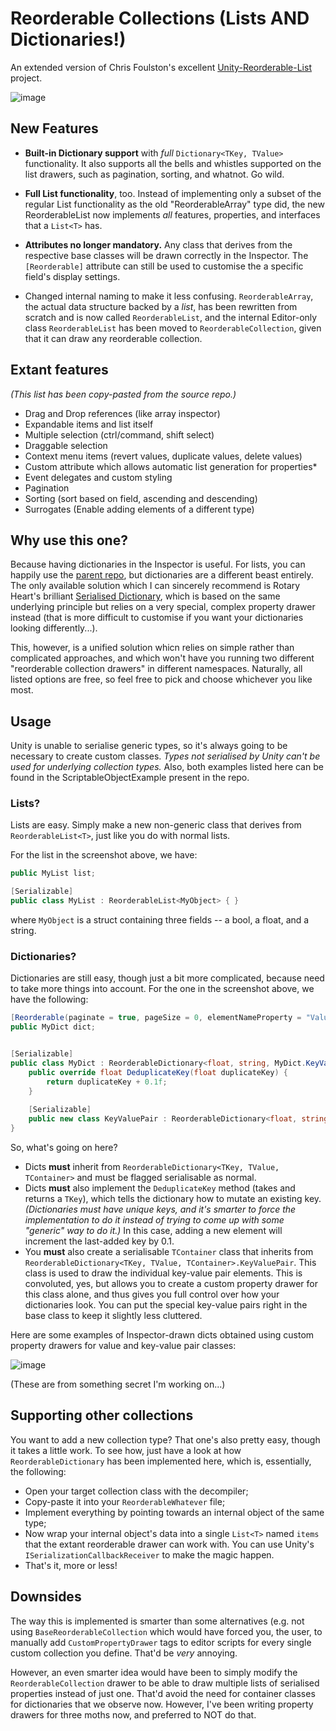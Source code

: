 # Reorderable Collections (Lists AND Dictionaries!)

An extended version of Chris Foulston's excellent [Unity-Reorderable-List](https://github.com/cfoulston/Unity-Reorderable-List) project.

![image](https://user-images.githubusercontent.com/17273782/72189294-c817ce80-33fc-11ea-8c71-423fce6d2647.png)


## New Features
* **Built-in Dictionary support** with _full_ `Dictionary<TKey, TValue>` functionality. It also supports all the bells and whistles supported on the list drawers, such as pagination, sorting, and whatnot. Go wild.
* **Full List functionality**, too. Instead of implementing only a subset of the regular List functionality as the old "ReorderableArray" type did, the new ReorderableList now implements _all_ features, properties, and interfaces that a `List<T>` has.
* **Attributes no longer mandatory.** Any class that derives from the respective base classes will be drawn correctly in the Inspector. The `[Reorderable]` attribute can still be used to customise the a specific field's display settings.

* Changed internal naming to make it less confusing. `ReorderableArray`, the actual data structure backed by a _list_, has been rewritten from scratch and is now called `ReorderableList`, and the internal Editor-only class `ReorderableList` has been moved to `ReorderableCollection`, given that it can draw any reorderable collection. 


## Extant features
_(This list has been copy-pasted from the source repo.)_

* Drag and Drop references (like array inspector)
* Expandable items and list itself
* Multiple selection (ctrl/command, shift select)
* Draggable selection
* Context menu items (revert values, duplicate values, delete values)
* Custom attribute which allows automatic list generation for properties*
* Event delegates and custom styling
* Pagination
* Sorting (sort based on field, ascending and descending)
* Surrogates (Enable adding elements of a different type)


## Why use this one?
Because having dictionaries in the Inspector is useful. For lists, you can happily use the [parent repo](https://github.com/cfoulston/Unity-Reorderable-List), but dictionaries are a different beast entirely. The only available solution which I can sincerely recommend is Rotary Heart's brilliant [Serialised Dictionary](https://assetstore.unity.com/packages/tools/utilities/serialized-dictionary-lite-110992), which is based on the same underlying principle but relies on a very special, complex property drawer instead (that is more difficult to customise if you want your dictionaries looking differently...).

This, however, is a unified solution whicn relies on simple rather than complicated approaches, and which won't have you running two different "reorderable collection drawers" in different namespaces. Naturally, all listed options are free, so feel free to pick and choose whichever you like most.

## Usage
Unity is unable to serialise generic types, so it's always going to be necessary to create custom classes.  _Types not serialised by Unity can't be used for underlying collection types._ Also, both examples listed here can be found in the ScriptableObjectExample present in the repo.

### Lists?
Lists are easy. Simply make a new non-generic class that derives from `ReorderableList<T>`, just like you do with normal lists.

For the list in the screenshot above, we have:
```csharp
public MyList list;

[Serializable]
public class MyList : ReorderableList<MyObject> { }
```
where `MyObject` is a struct containing three fields -- a bool, a float, and a string.

### Dictionaries?
Dictionaries are still easy, though just a bit more complicated, because need to take more things into account. For the one in the screenshot above, we have the following:

```csharp
[Reorderable(paginate = true, pageSize = 0, elementNameProperty = "Value")]
public MyDict dict;


[Serializable]
public class MyDict : ReorderableDictionary<float, string, MyDict.KeyValuePair> {
    public override float DeduplicateKey(float duplicateKey) {
        return duplicateKey + 0.1f;
    }
    
    [Serializable]
    public new class KeyValuePair : ReorderableDictionary<float, string, KeyValuePair>.KeyValuePair { }
}
```
So, what's going on here?
* Dicts **must** inherit from `ReorderableDictionary<TKey, TValue, TContainer>` and must be flagged serialisable as normal.
* Dicts **must** also implement the `DeduplicateKey` method (takes and returns a `TKey`), which tells the dictionary how to mutate an existing key. _(Dictionaries must have unique keys, and it's smarter to force the implementation to do it instead of trying to come up with some "generic" way to do it.)_ In this case, adding a new element will increment the last-added key by 0.1.
* You **must** also create a serialisable `TContainer` class that inherits from `ReorderableDictionary<TKey, TValue, TContainer>.KeyValuePair`. This class is used to draw the individual key-value pair elements. This is convoluted, yes, but allows you to create a custom property drawer for this class alone, and thus gives you full control over how your dictionaries look. You can put the special key-value pairs right in the base class to keep it slightly less cluttered.

Here are some examples of Inspector-drawn dicts obtained using custom property drawers for value and key-value pair classes:

![image](https://user-images.githubusercontent.com/17273782/72190260-5ee58a80-33ff-11ea-81ab-47a667ccc672.png)

(These are from something secret I'm working on...)


## Supporting other collections
You want to add a new collection type? That one's also pretty easy, though it takes a little work. To see how, just have a look at how `ReorderableDictionary` has been implemented here, which is, essentially, the following:
* Open your target collection class with the decompiler;
* Copy-paste it into your `ReorderableWhatever` file;
* Implement everything by pointing towards an internal object of the same type;
* Now wrap your internal object's data into a single `List<T>` named `items` that the extant reorderable drawer can work with. You can use Unity's `ISerializationCallbackReceiver` to make the magic happen.
* That's it, more or less!

## Downsides
The way this is implemented is smarter than some alternatives (e.g. not using `BaseReorderableCollection` which would have forced you, the user, to manually add `CustomPropertyDrawer` tags to editor scripts for every single custom collection you define. That'd be _very_ annoying.

However, an even smarter idea would have been to simply modify the `ReorderableCollection` drawer to be able to draw multiple lists of serialised properties instead of just one. That'd avoid the need for container classes for dictionaries that we observe now. However, I've been writing property drawers for three moths now, and preferred to NOT do that.

